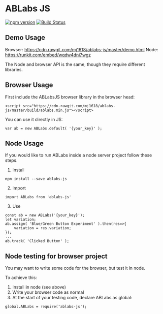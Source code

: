 # ABLabs JS
[![npm version](https://img.shields.io/npm/v/ablabs-js.svg?style=flat-square)](https://www.npmjs.com/package/ablabs-js)
[![Build Status](https://travis-ci.org/mj1618/ablabs-js.svg?branch=master)](https://travis-ci.org/mj1618/ablabs-js)

## Demo Usage
Browser: https://cdn.rawgit.com/mj1618/ablabs-js/master/demo.html
Node: https://runkit.com/embed/wqdw4dni7wgz

The Node and browser API is the same, though they require different libraries.

## Browser Usage

First include the ABLabsJS browser library in the browser head:
```
<script src="https://cdn.rawgit.com/mj1618/ablabs-js/master/build/ablabs.min.js"></script>
```

You can use it directly in JS:
```
var ab = new ABLabs.default( '{your_key}' );
```

## Node Usage

If you would like to run ABLabs inside a node server project follow these steps.

1. Install

```
npm install --save ablabs-js
```

2. Import
```
import ABLabs from 'ablabs-js'
```

3. Use
```
const ab = new ABLabs('{your_key}');
let variation;
ab.assign( 'Blue/Green Button Experiment' ).then(res=>{
    variation = res.variation;
});
...
ab.track( 'Clicked Button' );
```


## Node testing for browser project

You may want to write some code for the browser, but test it in node.

To achieve this:
1. Install in node (see above)
2. Write your browser code as normal
3. At the start of your testing code, declare ABLabs as global:
```
global.ABLabs = require('ablabs-js');
```
